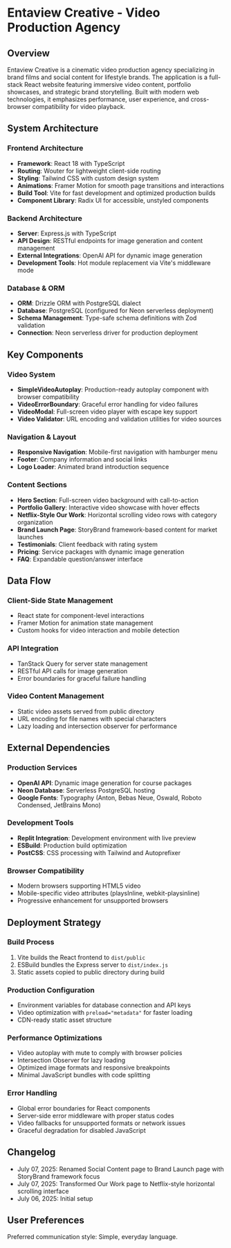 # Entaview Creative - Video Production Agency

## Overview

Entaview Creative is a cinematic video production agency specializing in brand films and social content for lifestyle brands. The application is a full-stack React website featuring immersive video content, portfolio showcases, and strategic brand storytelling. Built with modern web technologies, it emphasizes performance, user experience, and cross-browser compatibility for video playback.

## System Architecture

### Frontend Architecture
- **Framework**: React 18 with TypeScript
- **Routing**: Wouter for lightweight client-side routing
- **Styling**: Tailwind CSS with custom design system
- **Animations**: Framer Motion for smooth page transitions and interactions
- **Build Tool**: Vite for fast development and optimized production builds
- **Component Library**: Radix UI for accessible, unstyled components

### Backend Architecture
- **Server**: Express.js with TypeScript
- **API Design**: RESTful endpoints for image generation and content management
- **External Integrations**: OpenAI API for dynamic image generation
- **Development Tools**: Hot module replacement via Vite's middleware mode

### Database & ORM
- **ORM**: Drizzle ORM with PostgreSQL dialect
- **Database**: PostgreSQL (configured for Neon serverless deployment)
- **Schema Management**: Type-safe schema definitions with Zod validation
- **Connection**: Neon serverless driver for production deployment

## Key Components

### Video System
- **SimpleVideoAutoplay**: Production-ready autoplay component with browser compatibility
- **VideoErrorBoundary**: Graceful error handling for video failures
- **VideoModal**: Full-screen video player with escape key support
- **Video Validator**: URL encoding and validation utilities for video sources

### Navigation & Layout
- **Responsive Navigation**: Mobile-first navigation with hamburger menu
- **Footer**: Company information and social links
- **Logo Loader**: Animated brand introduction sequence

### Content Sections
- **Hero Section**: Full-screen video background with call-to-action
- **Portfolio Gallery**: Interactive video showcase with hover effects
- **Netflix-Style Our Work**: Horizontal scrolling video rows with category organization
- **Brand Launch Page**: StoryBrand framework-based content for market launches
- **Testimonials**: Client feedback with rating system
- **Pricing**: Service packages with dynamic image generation
- **FAQ**: Expandable question/answer interface

## Data Flow

### Client-Side State Management
- React state for component-level interactions
- Framer Motion for animation state management
- Custom hooks for video interaction and mobile detection

### API Integration
- TanStack Query for server state management
- RESTful API calls for image generation
- Error boundaries for graceful failure handling

### Video Content Management
- Static video assets served from public directory
- URL encoding for file names with special characters
- Lazy loading and intersection observer for performance

## External Dependencies

### Production Services
- **OpenAI API**: Dynamic image generation for course packages
- **Neon Database**: Serverless PostgreSQL hosting
- **Google Fonts**: Typography (Anton, Bebas Neue, Oswald, Roboto Condensed, JetBrains Mono)

### Development Tools
- **Replit Integration**: Development environment with live preview
- **ESBuild**: Production build optimization
- **PostCSS**: CSS processing with Tailwind and Autoprefixer

### Browser Compatibility
- Modern browsers supporting HTML5 video
- Mobile-specific video attributes (playsInline, webkit-playsinline)
- Progressive enhancement for unsupported browsers

## Deployment Strategy

### Build Process
1. Vite builds the React frontend to `dist/public`
2. ESBuild bundles the Express server to `dist/index.js`
3. Static assets copied to public directory during build

### Production Configuration
- Environment variables for database connection and API keys
- Video optimization with `preload="metadata"` for faster loading
- CDN-ready static asset structure

### Performance Optimizations
- Video autoplay with mute to comply with browser policies
- Intersection Observer for lazy loading
- Optimized image formats and responsive breakpoints
- Minimal JavaScript bundles with code splitting

### Error Handling
- Global error boundaries for React components
- Server-side error middleware with proper status codes
- Video fallbacks for unsupported formats or network issues
- Graceful degradation for disabled JavaScript

## Changelog
- July 07, 2025: Renamed Social Content page to Brand Launch page with StoryBrand framework focus
- July 07, 2025: Transformed Our Work page to Netflix-style horizontal scrolling interface 
- July 06, 2025: Initial setup

## User Preferences

Preferred communication style: Simple, everyday language.